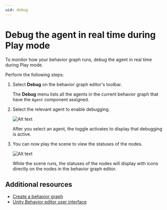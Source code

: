 ```yaml
---
uid: debug
---
```


# Debug the agent in real time during Play mode

To monitor how your behavior graph runs, debug the agent in real time during Play mode.

Perform the following steps:

1. Select **Debug** on the behavior graph editor's toolbar.

    The **Debug** menu lists all the agents in the current behavior graph that have the `Agent` component assigned.

2. Select the relevant agent to enable debugging.

    ![Alt text](Images/debug-agent.png)

     After you select an agent, the toggle activates to display that debugging is active.

3. You can now play the scene to view the statuses of the nodes.

    ![Alt text](Images/Sample-Scene-Debug-Statuses.png)

    While the scene runs, the statuses of the nodes will display with icons directly on the nodes in the behavior graph editor.

## Additional resources

* [Create a behavior graph](create-behavior-graph.md)
* [Unity Behavior editor user interface](user-interface.md)
